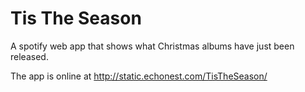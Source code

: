 # Tis The Season

A spotify web app that shows what Christmas albums have just been released.

The app is online at http://static.echonest.com/TisTheSeason/
